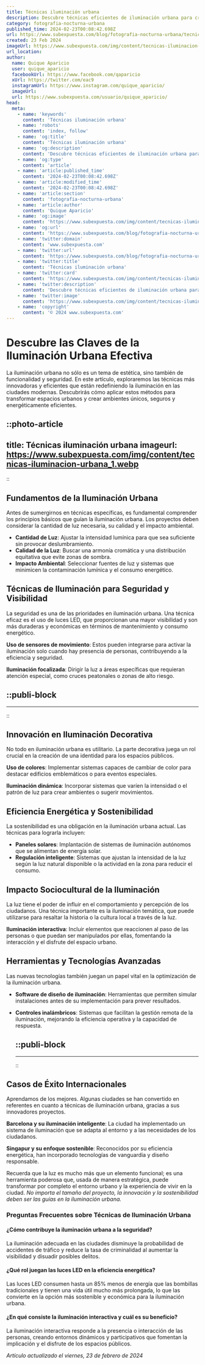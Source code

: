 ```yaml
---
title: Técnicas iluminación urbana
description: Descubre técnicas eficientes de iluminación urbana para crear espacios públicos seguros y acogedores con un enfoque sostenible.
category: fotografia-nocturna-urbana
published_time: 2024-02-23T00:08:42.698Z
url: https://www.subexpuesta.com/blog/fotografia-nocturna-urbana/tecnicas-iluminacion-urbana
created: 23 Feb 2024
imageUrl: https://www.subexpuesta.com/img/content/tecnicas-iluminacion-urbana_1.webp
url_location:
author:
  name: Quique Aparicio
  user: quique_aparicio
  facebookUrl: https://www.facebook.com/qaparicio
  xUrl: https://twitter.com/eac9
  instagramUrl: https://www.instagram.com/quique_aparicio/
  imageUrl: 
  url: https://www.subexpuesta.com/usuario/quique_aparicio/
head:
  meta:
    - name: 'keywords'
      content: 'Técnicas iluminación urbana'
    - name: 'robots'
      content: 'index, follow'
    - name: 'og:title'
      content: 'Técnicas iluminación urbana'
    - name: 'og:description'
      content: 'Descubre técnicas eficientes de iluminación urbana para crear espacios públicos seguros y acogedores con un enfoque sostenible.'
    - name: 'og:type'
      content: 'article'
    - name: 'article:published_time'
      content: '2024-02-23T00:08:42.698Z'
    - name: 'article:modified_time'
      content: '2024-02-23T00:08:42.698Z'
    - name: 'article:section'
      content: 'fotografia-nocturna-urbana'
    - name: 'article:author'
      content: 'Quique Aparicio'
    - name: 'og:image'
      content: 'https://www.subexpuesta.com/img/content/tecnicas-iluminacion-urbana_1.webp'
    - name: 'og:url'
      content: 'https://www.subexpuesta.com/blog/fotografia-nocturna-urbana/tecnicas-iluminacion-urbana'
    - name: 'twitter:domain'
      content: 'www.subexpuesta.com'
    - name: 'twitter:url'
      content: 'https://www.subexpuesta.com/blog/fotografia-nocturna-urbana/tecnicas-iluminacion-urbana'
    - name: 'twitter:title'
      content: 'Técnicas iluminación urbana'
    - name: 'twitter:card'
      content: 'https://www.subexpuesta.com/img/content/tecnicas-iluminacion-urbana_1.webp'
    - name: 'twitter:description'
      content: 'Descubre técnicas eficientes de iluminación urbana para crear espacios públicos seguros y acogedores con un enfoque sostenible.'
    - name: 'twitter:image'
      content: 'https://www.subexpuesta.com/img/content/tecnicas-iluminacion-urbana_1.webp'
    - name: 'copyright'
      content: '© 2024 www.subexpuesta.com'
---
```

# Descubre las Claves de la Iluminación Urbana Efectiva

La iluminación urbana no sólo es un tema de estética, sino también de funcionalidad y seguridad. En este artículo, exploraremos las técnicas más innovadoras y eficientes que están redefiniendo la iluminación en las ciudades modernas. Descubrirás cómo aplicar estos métodos para transformar espacios urbanos y crear ambientes únicos, seguros y energéticamente eficientes.


::photo-article
---
title: Técnicas iluminación urbana
imageurl: https://www.subexpuesta.com/img/content/tecnicas-iluminacion-urbana_1.webp
---
::


## Fundamentos de la Iluminación Urbana
Antes de sumergirnos en técnicas específicas, es fundamental comprender los principios básicos que guían la iluminación urbana. Los proyectos deben considerar la cantidad de luz necesaria, su calidad y el impacto ambiental.

- **Cantidad de Luz**: Ajustar la intensidad lumínica para que sea suficiente sin provocar deslumbramiento.
- **Calidad de la Luz**: Buscar una armonía cromática y una distribución equitativa que evite zonas de sombra.
- **Impacto Ambiental**: Seleccionar fuentes de luz y sistemas que minimicen la contaminación lumínica y el consumo energético.

## Técnicas de Iluminación para Seguridad y Visibilidad
La seguridad es una de las prioridades en iluminación urbana. Una técnica eficaz es el uso de luces LED, que proporcionan una mayor visibilidad y son más duraderas y económicas en términos de mantenimiento y consumo energético.

**Uso de sensores de movimiento**: Estos pueden integrarse para activar la iluminación solo cuando hay presencia de personas, contribuyendo a la eficiencia y seguridad.

**Iluminación focalizada**: Dirigir la luz a áreas específicas que requieran atención especial, como cruces peatonales o zonas de alto riesgo.


  ::publi-block
  ---
  ---
  ::
  
  
## Innovación en Iluminación Decorativa
No todo en iluminación urbana es utilitario. La parte decorativa juega un rol crucial en la creación de una identidad para los espacios públicos.

**Uso de colores**: Implementar sistemas capaces de cambiar de color para destacar edificios emblemáticos o para eventos especiales.

**Iluminación dinámica**: Incorporar sistemas que varíen la intensidad o el patrón de luz para crear ambientes o sugerir movimientos.

## Eficiencia Energética y Sostenibilidad
La sostenibilidad es una obligación en la iluminación urbana actual. Las técnicas para lograrla incluyen:

- **Paneles solares**: Implantación de sistemas de iluminación autónomos que se alimentan de energía solar.
- **Regulación inteligente**: Sistemas que ajustan la intensidad de la luz según la luz natural disponible o la actividad en la zona para reducir el consumo.

## Impacto Sociocultural de la Iluminación
La luz tiene el poder de influir en el comportamiento y percepción de los ciudadanos. Una técnica importante es la iluminación temática, que puede utilizarse para resaltar la historia o la cultura local a través de la luz.

**Iluminación interactiva**: Incluir elementos que reaccionen al paso de las personas o que puedan ser manipulados por ellas, fomentando la interacción y el disfrute del espacio urbano.

## Herramientas y Tecnologías Avanzadas
Las nuevas tecnologías también juegan un papel vital en la optimización de la iluminación urbana.

- **Software de diseño de iluminación**: Herramientas que permiten simular instalaciones antes de su implementación para prever resultados.
- **Controles inalámbricos**: Sistemas que facilitan la gestión remota de la iluminación, mejorando la eficiencia operativa y la capacidad de respuesta.


  ::publi-block
  ---
  ---
  ::
  
  
## Casos de Éxito Internacionales
Aprendamos de los mejores. Algunas ciudades se han convertido en referentes en cuanto a técnicas de iluminación urbana, gracias a sus innovadores proyectos.

**Barcelona y su iluminación inteligente**: La ciudad ha implementado un sistema de iluminación que se adapta al entorno y a las necesidades de los ciudadanos.

**Singapur y su enfoque sostenible**: Reconocidos por su eficiencia energética, han incorporado tecnologías de vanguardia y diseño responsable.

Recuerda que la luz es mucho más que un elemento funcional; es una herramienta poderosa que, usada de manera estratégica, puede transformar por completo el entorno urbano y la experiencia de vivir en la ciudad. *No importa el tamaño del proyecto, la innovación y la sostenibilidad deben ser las guías en la iluminación urbana.*

### Preguntas Frecuentes sobre Técnicas de Iluminación Urbana
#### ¿Cómo contribuye la iluminación urbana a la seguridad?
La iluminación adecuada en las ciudades disminuye la probabilidad de accidentes de tráfico y reduce la tasa de criminalidad al aumentar la visibilidad y disuadir posibles delitos.

#### ¿Qué rol juegan las luces LED en la eficiencia energética?
Las luces LED consumen hasta un 85% menos de energía que las bombillas tradicionales y tienen una vida útil mucho más prolongada, lo que las convierte en la opción más sostenible y económica para la iluminación urbana.

#### ¿En qué consiste la iluminación interactiva y cuál es su beneficio?
La iluminación interactiva responde a la presencia o interacción de las personas, creando entornos dinámicos y participativos que fomentan la implicación y el disfrute de los espacios públicos.

_Artículo actualizado el viernes, 23 de febrero de 2024_